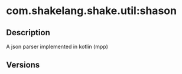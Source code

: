 # com.shakelang.shake.util:shason
## Description
A json parser implemented in kotlin (mpp)
## Versions
